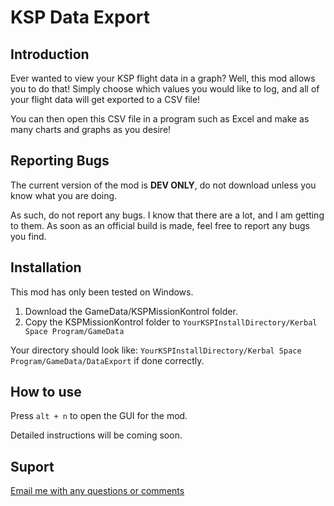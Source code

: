 # KSP Data Export

## Introduction

Ever wanted to view your KSP flight data in a graph? Well, this mod allows you to do that! Simply choose which values you would like to log, and all of your flight data will get exported to a CSV file!

You can then open this CSV file in a program such as Excel and make as many charts and graphs as you desire!

## Reporting Bugs

The current version of the mod is **DEV ONLY**, do not download unless you know what you are doing.

As such, do not report any bugs. I know that there are a lot,  and I am getting to them. As soon as an official build is made, feel free to report any bugs you find.

## Installation
This mod has only been tested on Windows.

1. Download the GameData/KSPMissionKontrol folder.
2. Copy the KSPMissionKontrol folder to `YourKSPInstallDirectory/Kerbal Space Program/GameData`
 
Your directory should look like: `YourKSPInstallDirectory/Kerbal Space Program/GameData/DataExport` if done correctly.

## How to use

Press `alt + n` to open the GUI for the mod.

Detailed instructions will be coming soon.

## Suport

[Email me with any questions or comments](mailto:krisharora27@gmail.com)
